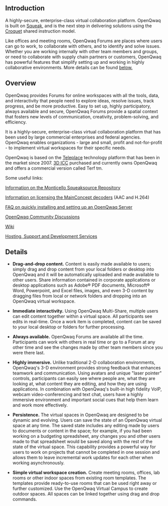 ## Introduction ##

A highly-secure, enterprise-class virtual collaboration platform.  OpenQwaq is built on [Squeak](http://www.squeak.org/), and is the next step in delivering solutions using the [Croquet](http://en.wikipedia.org/wiki/Croquet_Project) shared instruction model.

Like offices and meeting rooms, OpenQwaq Forums are places where users can go to work, to collaborate with others, and to identify and solve issues.  Whether you are working internally with other team members and groups, or need to collaborate with supply chain partners or customers, OpenQwaq has powerful features that simplify setting up and working in highly collaborative environments.  More details can be found [below.](#Details.md)


## Overview ##

OpenQwaq provides Forums for online workspaces with all the tools, data, and interactivity that people need to explore ideas, resolve issues, track progress, and be more productive. Easy to set up, highly participatory, always available and secure, OpenQwaq Forums provide a spatial context that fosters new levels of communication, creativity, problem-solving, and efficiency.

It is a highly-secure, enterprise-class virtual collaboration platform that has been used by large commercial enterprises and federal agencies. OpenQwaq enables organizations - large and small, profit and not-for-profit - to implement virtual workspaces for their specific needs.

OpenQwaq is based on the [Teleplace](http://www.teleplace.com/) technology platform that has been in the market since 2007.  [3D ICC](http://3dicc.com) purchased and currently owns OpenQwaq and offers a commercial version called Terf tm.

Some useful links:

[Information on the Monticello Squeaksource Repository](MonticelloRepositoryAtSqueakSource.md)

[Information on licensing the MainConcept decoders](MainConceptCodec.md) (AAC and H.264)

[FAQ on quickly installing and setting up an OpenQwaq Server](QuickServerSetup.md)

[OpenQwaq Community Discussions](http://groups.google.com/group/openqwaq)

[Wiki](http://code.google.com/p/openqwaq/w/list)

[Hosting, Support and Development Services](ConsultingServices.md)


## Details ##

  * **Drag-and-drop content.** Content is easily made available to users; simply drag and drop content from your local folders or desktop into OpenQwaq and it will be automatically uploaded and made available to other users. Share information contained in corporate applications or desktop applications such as Adobe® PDF documents, Microsoft® Word, Powerpoint, and Excel files, images, and even 3-D content by dragging files from local or network folders and dropping into an OpenQwaq virtual workspace.

  * **Immediate interactivity.** Using OpenQwaq Multi-Share, multiple users can edit content together within a virtual space. All participants see edits in real-time. Once a work item is completed, content can be saved to your local desktop or folders for further processing.

  * **Always available.** OpenQwaq Forums are available all the time. Participants can work with others in real time or go to a Forum at any other time and see the changes made by other team members since you were there last.

  * **Highly immersive.** Unlike traditional 2-D collaboration environments, OpenQwaq's 3-D environment provides strong feedback that enhances teamwork and communication. Using avatars and unique "laser pointer" controls, participants can easily see where people are, what they are looking at, what content they are editing, and how they are using applications. In combination with OpenQwaq's built-in high fidelity VoIP, webcam video-conferencing and text chat, users have a highly immersive environment and important social cues that help them learn and work more effectively.

  * **Persistence.** The virtual spaces in OpenQwaq are designed to be dynamic and evolving. Users can save the state of an OpenQwaq virtual space at any time. The saved state includes any editing made by users to documents or content in the space; for example, if you had been working on a budgeting spreadsheet, any changes you and other users made to that spreadsheet would be saved along with the rest of the state of the virtual space. This capability provides a powerful way for users to work on projects that cannot be completed in one session and allows them to leave incremental work updates for each other when working asynchronously.

  * **Simple virtual workspace creation.** Create meeting rooms, offices, lab rooms or other indoor spaces from existing room templates. The templates provide ready-to-use rooms that can be used right away or further customized. Use the OpenQwaq Virtual Campus to create outdoor spaces. All spaces can be linked together using drag and drop commands.